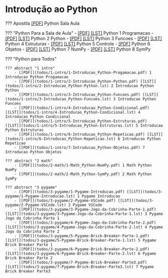 # Introdução ao Python

??? Apostila
    [[PDF]](Python_Sala_Aula.pdf) Python Sala Aula

??? "Python Para a Sala de Aula"
    - [[PDF]](sala/Python-1-Programacao.pdf) [[LST]](sala/Python-1-Programacao.lst) Python 1 Programacao
    - [[PDF]](sala/Python-2-Python.pdf) [[LST]](sala/Python-2-Python.lst) Python 2 Python
    - [[PDF]](sala/Python-3-Funcoes.pdf) [[LST]](sala/Python-3-Funcoes.lst) Python 3 Funcoes
    - [[PDF]](sala/Python-4-Estruturas.pdf) [[LST]](sala/Python-4-Estruturas.lst) Python 4 Estruturas
    - [[PDF]](sala/Python-5-Controle.pdf) [[LST]](sala/Python-5-Controle.lst) Python 5 Controle
    - [[PDF]](sala/Python-6-Objetos.pdf) Python 6 Objetos
    - [[PDF]](sala/Python-7-NumPy.pdf) [[LST]](sala/Python-7-NumPy.lst) Python 7 NumPy
    - [[PDF]](sala/Python-8-SymPy.pdf) [[LST]](sala/Python-8-SymPy.lst) Python 8 SymPy

??? "Python para Todos"

    ??? abstract "1 intro"
        - [[PDF]](todos/1-intro/1-Introducao_Python-Progamacao.pdf) 1 Introducao Python Progamacao
        - [[PDF]](todos/1-intro/2-Introducao_Python-Python.pdf) [[LST]](todos/1-intro/2-Introducao_Python-Python.lst) 2 Introducao Python Python
        - [[PDF]](todos/1-intro/3-Introducao_Python-Funcoes.pdf) [[LST]](todos/1-intro/3-Introducao_Python-Funcoes.lst) 3 Introducao Python Funcoes
        - [[PDF]](todos/1-intro/4-Introducao_Python-Condicional.pdf) [[LST]](todos/1-intro/4-Introducao_Python-Condicional.lst) 4 Introducao Python Condicional
        - [[PDF]](todos/1-intro/5-Introducao_Python-Estruturas.pdf) [[LST]](todos/1-intro/5-Introducao_Python-Estruturas.lst) 5 Introducao Python Estruturas
        - [[PDF]](todos/1-intro/6-Introducao_Python-Repeticao.pdf) [[LST]](todos/1-intro/6-Introducao_Python-Repeticao.lst) 6 Introducao Python Repeticao
        - [[PDF]](todos/1-intro/7-Introducao_Python-Objetos.pdf) 7 Introducao Python Objetos

    ??? abstract "2 math"
        - [[PDF]](todos/2-math/1-Math_Python-NumPy.pdf) 1 Math Python NumPy
        - [[PDF]](todos/2-math/2-Math_Python-SymPy.pdf) 2 Math Python SymPy

    ??? abstract "3 pygame"
        - [[PDF]](todos/3-pygame/1-Pygame-Introducao.pdf) [[LST]](todos/3-pygame/1-Pygame-Introducao.lst) 1 Pygame Introducao
        - [[PDF]](todos/3-pygame/2-Pygame-VSCode.pdf) [[LST]](todos/3-pygame/2-Pygame-VSCode.lst) 2 Pygame VSCode
        - [[PDF]](todos/3-pygame/3-Pygame-Jogo-da-Cobrinha-Parte-1.pdf) [[LST]](todos/3-pygame/3-Pygame-Jogo-da-Cobrinha-Parte-1.lst) 3 Pygame Jogo da Cobrinha Parte 1
        - [[PDF]](todos/3-pygame/4-Pygame-Jogo-da-Cobrinha-Parte-2.pdf) [[LST]](todos/3-pygame/4-Pygame-Jogo-da-Cobrinha-Parte-2.lst) 4 Pygame Jogo da Cobrinha Parte 2
        - [[PDF]](todos/3-pygame/5-Pygame-Brick-Breaker-Parte-1.pdf) [[LST]](todos/3-pygame/5-Pygame-Brick-Breaker-Parte-1.lst) 5 Pygame Brick Breaker Parte 1
        - [[PDF]](todos/3-pygame/6-Pygame-Brick-Breaker-Parte-2.pdf) [[LST]](todos/3-pygame/6-Pygame-Brick-Breaker-Parte-2.lst) 6 Pygame Brick Breaker Parte 2
        - [[PDF]](todos/3-pygame/7-Pygame-Brick-Breaker-Parte3.pdf) [[LST]](todos/3-pygame/7-Pygame-Brick-Breaker-Parte3.lst) 7 Pygame Brick Breaker Parte3
